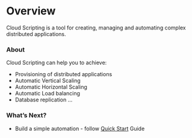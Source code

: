 # Overview
Cloud Scripting is a tool for creating, managing and automating complex distributed applications.

<h3>About</h3>

Cloud Scripting can help you to achieve:

- Provisioning of distributed applications
- Automatic Vertical Scaling
- Automatic Horizontal Scaling
- Automatic Load balancing
- Database replication
...

<!--
``describe`` general use cases


execute cutom actions in response of cloud events

scripts to manipulate a fleet of containers or envitonments

intercontainer operations

flexible addressing of each created resource
->

<!-- describe limits -->

<h3>What’s Next?</h3>

- Build a simple automation - follow [Quick Start](/quick-start/) Guide
